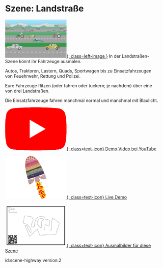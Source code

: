 # Szene: Landstraße

[![Screenshot Szene Landstraße](images/scenes/highway/scene-bait-small.jpg){: class=left-image }](images/scenes/highway/scene-bait.png)
In der Landstraßen-Szene könnt ihr Fahrzeuge ausmalen.

Autos, Traktoren, Lastern, Quads, Sportwagen bis zu Einsatzfahrzeugen von Feuehrwehr, Rettung und Polizei.

Eure Fahrzeuge flitzen (oder fahren oder tuckern; je nachdem) über eine von drei Landstraßen.

Die Einsatzfahrzeuge fahren manchmal normal und manchmal mit Blaulicht.

[![YouTube icon](images/youtube.png){: class=text-icon} Demo Video bei YouTube](https://www.youtube.com/watch?v=tV8ORzmh3Eg&list=PL-o9mFmKUyeaNl0TSucCBEsVJLK6gcZdZ)

[![Scanarium icon](images/scanarium.png){: class=text-icon} Live Demo](https://demo.scanarium.com/?scene=highway)

[![Coloring page icon](images/coloring-page.png){: class=text-icon} Ausmalbilder für diese Szene](https://scanarium.com/#pdfs-highway)

id:scene-highway
version:2
